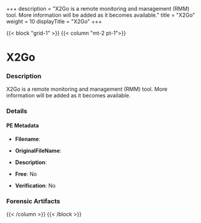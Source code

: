 +++
description = "X2Go is a remote monitoring and management (RMM) tool. More information will be added as it becomes available."
title = "X2Go"
weight = 10
displayTitle = "X2Go"
+++


{{< block "grid-1" >}}
{{< column "mt-2 pt-1">}}

# X2Go


### Description

X2Go is a remote monitoring and management (RMM) tool. More information will be added as it becomes available.




### Details


#### PE Metadata
- **Filename**: 
- **OriginalFileName**: 
- **Description**: 


- **Free**: No

- **Verification**: No





### Forensic Artifacts










{{< /column >}}
{{< /block >}}
